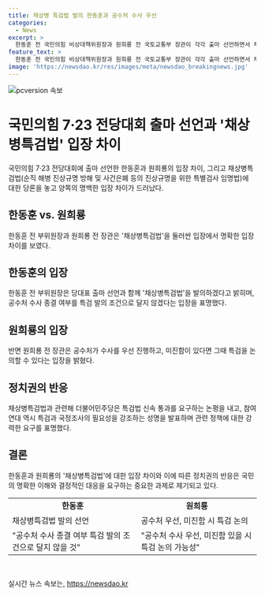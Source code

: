 ```yaml
---
title: 채상병 특검법 발의 한동훈과 공수처 수사 우선
categories:
  - News
excerpt: >
  한동훈 전 국민의힘 비상대책위원장과 원희룡 전 국토교통부 장관이 각각 출마 선언하면서 채상병특검법에 대한 입장을 공개했다. 한 전 위원장은 특검법 발의를 공약으로 내걸었고, 국민의힘 내부에서 진실 규명을 강조했다. 반면 원 전 장관은 공수처 수사가 우선이라며 특검에 대한 지지를 나타냈다. 이에 따라 정치권에서는 특검법을 놓고 공방이 예상되고, 정치권과 국민 간 갈등도 예상된다. 함께하여 답변해 주셔서 감사합니다. 요약문이 마음에 드셨다면 클릭을 눌러주세요!
feature_text: >
  한동훈 전 국민의힘 비상대책위원장과 원희룡 전 국토교통부 장관이 각각 출마 선언하면서 채상병특검법에 대한 입장을 공개했다. 한 전 위원장은 특검법 발의를 공약으로 내걸었고, 국민의힘 내부에서 진실 규명을 강조했다. 반면 원 전 장관은 공수처 수사가 우선이라며 특검에 대한 지지를 나타냈다. 이에 따라 정치권에서는 특검법을 놓고 공방이 예상되고, 정치권과 국민 간 갈등도 예상된다. 함께하여 답변해 주셔서 감사합니다. 요약문이 마음에 드셨다면 클릭을 눌러주세요!
image: 'https://newsdao.kr/res/images/meta/newsdao_breakingnews.jpg'
---
```


<p><img src="https://newsdao.kr/res/images/meta/newsdao_breakingnews.jpg" alt="pcversion 속보" /></p>

<h1>국민의힘 7·23 전당대회 출마 선언과 '채상병특검법' 입장 차이</h1>

<p data-ke-size="size16">국민의힘 7·23 전당대회에 출마 선언한 한동훈과 원희룡의 입장 차이, 그리고 채상병특검법(순직 해병 진상규명 방해 및 사건은폐 등의 진상규명을 위한 특별검사 임명법)에 대한 당론을 놓고 양쪽의 명백한 입장 차이가 드러났다.</p>

<h2>한동훈 vs. 원희룡</h2>

<p data-ke-size="size16">한동훈 전 부위원장과 원희룡 전 장관은 '채상병특검법'을 둘러싼 입장에서 명확한 입장 차이를 보였다.</p>

<h2>한동훈의 입장</h2>

<p data-ke-size="size16">한동훈 전 부위원장은 당대표 출마 선언과 함께 '채상병특검법'을 발의하겠다고 밝히며, 공수처 수사 종결 여부를 특검 발의 조건으로 달지 않겠다는 입장을 표명했다.</p>

<h2>원희룡의 입장</h2>

<p data-ke-size="size16">반면 원희룡 전 장관은 공수처가 수사를 우선 진행하고, 미진함이 있다면 그때 특검을 논의할 수 있다는 입장을 밝혔다.</p>

<h2>정치권의 반응</h2>

<p data-ke-size="size16">채상병특검법과 관련해 더불어민주당은 특검법 신속 통과를 요구하는 논평을 내고, 참여연대 역시 특검과 국정조사의 필요성을 강조하는 성명을 발표하며 관련 정책에 대한 강력한 요구를 표명했다.</p>

<h2>결론</h2>

<p data-ke-size="size16">한동훈과 원희룡의 '채상병특검법'에 대한 입장 차이와 이에 따른 정치권의 반응은 국민의 명확한 이해와 결정적인 대응을 요구하는 중요한 과제로 제기되고 있다.</p>

<table>
  <tr>
    <td style="text-align: center; height: 17px;"><b>한동훈</b></td>
    <td style="text-align: center; height: 17px;"><b>원희룡</b></td>
  </tr>
  <tr>
    <td>채상병특검법 발의 선언</td>
    <td>공수처 우선, 미진함 시 특검 논의</td>
  </tr>
  <tr>
    <td>"공수처 수사 종결 여부 특검 발의 조건으로 달지 않을 것"</td>
    <td>"공수처 수사 우선, 미진함 있을 시 특검 논의 가능성"</td>
  </tr>
</table>

<p data-ke-size="size16">&nbsp;</p>
실시간 뉴스 속보는, <a href="https://newsdao.kr" rel="dofollow">https://newsdao.kr</a>


